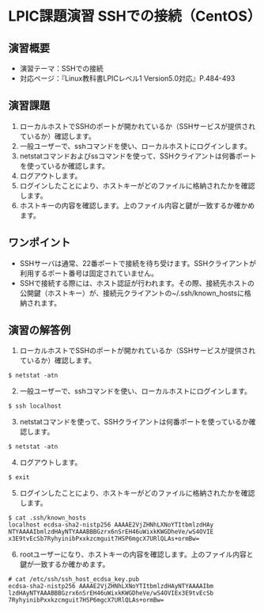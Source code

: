 # LPIC課題演習 SSHでの接続（CentOS）
## 演習概要
* 演習テーマ：SSHでの接続
* 対応ページ：『Linux教科書LPICレベル1 Version5.0対応』P.484-493

## 演習課題
1. ローカルホストでSSHのポートが開かれているか（SSHサービスが提供されているか）確認します。
2. 一般ユーザーで、sshコマンドを使い、ローカルホストにログインします。
3. netstatコマンドおよびssコマンドを使って、SSHクライアントは何番ポートを使っているか確認します。
4. ログアウトします。
5. ログインしたことにより、ホストキーがどのファイルに格納されたかを確認します。
6. ホストキーの内容を確認します。上のファイル内容と鍵が一致するか確かめます。

## ワンポイント
* SSHサーバは通常、22番ポートで接続を待ち受けます。SSHクライアントが利用するポート番号は固定されていません。
* SSHで接続する際には、ホスト認証が行われます。その際、接続先ホストの公開鍵（ホストキー）が、接続元クライアントの~/.ssh/known_hostsに格納されます。

## 演習の解答例
1. ローカルホストでSSHのポートが開かれているか（SSHサービスが提供されているか）確認します。
```
$ netstat -atn
```
2. 一般ユーザーで、sshコマンドを使い、ローカルホストにログインします。
```
$ ssh localhost
```
3. netstatコマンドを使って、SSHクライアントは何番ポートを使っているか確認します。
```
$ netstat -atn
```
4. ログアウトします。
```
$ exit
```
5. ログインしたことにより、ホストキーがどのファイルに格納されたかを確認します。
```
$ cat .ssh/known_hosts
localhost ecdsa-sha2-nistp256 AAAAE2VjZHNhLXNoYTItbmlzdHAy
NTYAAAAIbmlzdHAyNTYAAABBBGzrx6nSrEH46uWixkKWGDheVe/wS4OVIE
x3E9tvEcSb7RyhyinibPxxkzcmguit7HSP6mgcX7URlQLAs+ormBw=
```
6. rootユーザーになり、ホストキーの内容を確認します。上のファイル内容と鍵が一致するか確かめます。
```
# cat /etc/ssh/ssh_host_ecdsa_key.pub
ecdsa-sha2-nistp256 AAAAE2VjZHNhLXNoYTItbmlzdHAyNTYAAAAIbm
lzdHAyNTYAAABBBGzrx6nSrEH46uWixkKWGDheVe/wS4OVIEx3E9tvEcSb
7RyhyinibPxxkzcmguit7HSP6mgcX7URlQLAs+ormBw=
```

